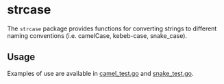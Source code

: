 # strcase
The `strcase` package provides functions for converting strings to different naming conventions (i.e. camelCase, kebeb-case, snake_case).

## Usage
Examples of use are available in [camel_test.go](https://github.com/lazada/sqle/blob/master/strcase/camel_test.go) and [snake_test.go](https://github.com/lazada/sqle/blob/master/strcase/snake_test.go).
